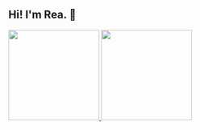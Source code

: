 ## Hi! I'm Rea. 💜

 <div>
  <a href="https://github.com/DevRea">
  <img height="180em" src="https://github-readme-stats.vercel.app/api?username=DevRea&show_icons=true&theme=dark&include_all_commits=true&count_private=true"/>
  <img height="180em" src="https://github-readme-stats.vercel.app/api/top-langs/?username=DevRea&layout=compact&langs_count=16&theme=dark"/>
</div>
